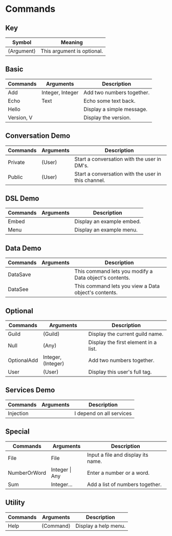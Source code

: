 # Commands

## Key
| Symbol     | Meaning                    |
| ---------- | -------------------------- |
| (Argument) | This argument is optional. |

## Basic
| Commands   | Arguments        | Description               |
| ---------- | ---------------- | ------------------------- |
| Add        | Integer, Integer | Add two numbers together. |
| Echo       | Text             | Echo some text back.      |
| Hello      | <none>           | Display a simple message. |
| Version, V | <none>           | Display the version.      |

## Conversation Demo
| Commands | Arguments | Description                                         |
| -------- | --------- | --------------------------------------------------- |
| Private  | (User)    | Start a conversation with the user in DM's.         |
| Public   | (User)    | Start a conversation with the user in this channel. |

## DSL Demo
| Commands | Arguments | Description               |
| -------- | --------- | ------------------------- |
| Embed    | <none>    | Display an example embed. |
| Menu     | <none>    | Display an example menu.  |

## Data Demo
| Commands | Arguments | Description                                            |
| -------- | --------- | ------------------------------------------------------ |
| DataSave | <none>    | This command lets you modify a Data object's contents. |
| DataSee  | <none>    | This command lets you view a Data object's contents.   |

## Optional
| Commands    | Arguments          | Description                          |
| ----------- | ------------------ | ------------------------------------ |
| Guild       | (Guild)            | Display the current guild name.      |
| Null        | (Any)              | Display the first element in a list. |
| OptionalAdd | Integer, (Integer) | Add two numbers together.            |
| User        | (User)             | Display this user's full tag.        |

## Services Demo
| Commands  | Arguments | Description              |
| --------- | --------- | ------------------------ |
| Injection | <none>    | I depend on all services |

## Special
| Commands     | Arguments      | Description                        |
| ------------ | -------------- | ---------------------------------- |
| File         | File           | Input a file and display its name. |
| NumberOrWord | Integer \| Any | Enter a number or a word.          |
| Sum          | Integer...     | Add a list of numbers together.    |

## Utility
| Commands | Arguments | Description          |
| -------- | --------- | -------------------- |
| Help     | (Command) | Display a help menu. |

